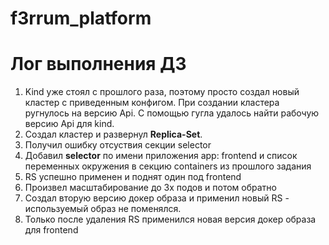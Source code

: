 # f3rrum_platform

# Лог выполнения ДЗ

1. Kind уже стоял с прошлого раза, поэтому просто создал новый кластер с приведенным конфигом.
При создании кластера ругнулось на версию Api. С помощью гугла удалось найти рабочую версию Api для kind.
2. Создал кластер и развернул **Replica-Set**. 
3. Получил ошибку отсуствия секции selector
4. Добавил **selector** по имени приложения app: frontend и список переменных окружения в секцию containers из прошлого задания
5. RS успешно применен и поднят один под frontend
6. Произвел масштабирование до 3х подов и потом обратно
7. Создал вторую версию докер образа и применил новый RS - используемый образ не поменялся.
8. Только после удаления RS применился новая версия докер образа для frontend